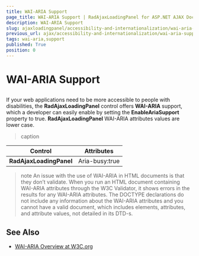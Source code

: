```yaml
---
title: WAI-ARIA Support
page_title: WAI-ARIA Support | RadAjaxLoadingPanel for ASP.NET AJAX Documentation
description: WAI-ARIA Support
slug: ajaxloadingpanel/accessibility-and-internationalization/wai-aria-support
previous_url: ajax/accessibility-and-internationalization/wai-aria-support
tags: wai-aria,support
published: True
position: 0
---
```


# WAI-ARIA Support





## 

If your web applications need to be more accessible to people with disabilities, the **RadAjaxLoadingPanel** control offers **WAI-ARIA** support, which a developer can easily enable by setting the **EnableAriaSupport** property to true. **RadAjaxLoadingPanel** WAI-ARIA attributes values are lower case.


>caption  

|  **Control**  |  **Attributes**  |
| ------ | ------ |
| **RadAjaxLoadingPanel** |Aria-busy:true|

>note An issue with the use of WAI-ARIA in HTML documents is that they don’t validate. When you run an HTML document containing WAI-ARIA attributes through the W3C Validator, it shows errors in the results for any WAI-ARIA attributes. The DOCTYPE declarations do not include any information about the WAI-ARIA attributes and you cannot have a valid document, which includes elements, attributes, and attribute values, not detailed in its DTD-s.
>


## See Also

 * [WAI-ARIA Overview at W3C.org](https://www.w3.org/WAI/intro/aria)
